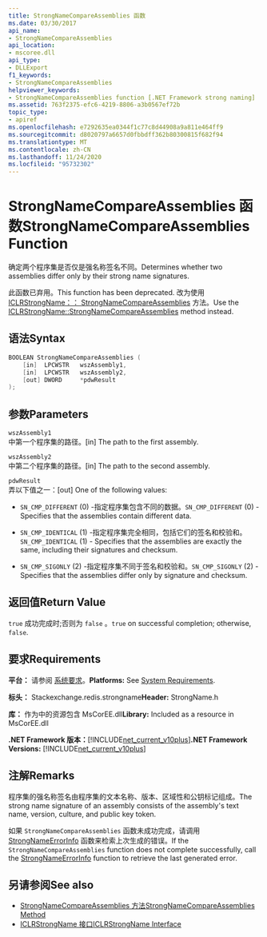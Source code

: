 ```yaml
---
title: StrongNameCompareAssemblies 函数
ms.date: 03/30/2017
api_name:
- StrongNameCompareAssemblies
api_location:
- mscoree.dll
api_type:
- DLLExport
f1_keywords:
- StrongNameCompareAssemblies
helpviewer_keywords:
- StrongNameCompareAssemblies function [.NET Framework strong naming]
ms.assetid: 763f2375-efc6-4219-8806-a3b0567ef72b
topic_type:
- apiref
ms.openlocfilehash: e7292635ea0344f1c77c8d44908a9a811e464ff9
ms.sourcegitcommit: d8020797a6657d0fbbdff362b80300815f682f94
ms.translationtype: MT
ms.contentlocale: zh-CN
ms.lasthandoff: 11/24/2020
ms.locfileid: "95732302"
---
```

# <a name="strongnamecompareassemblies-function"></a><span data-ttu-id="16a9d-102">StrongNameCompareAssemblies 函数</span><span class="sxs-lookup"><span data-stu-id="16a9d-102">StrongNameCompareAssemblies Function</span></span>

<span data-ttu-id="16a9d-103">确定两个程序集是否仅是强名称签名不同。</span><span class="sxs-lookup"><span data-stu-id="16a9d-103">Determines whether two assemblies differ only by their strong name signatures.</span></span>  
  
 <span data-ttu-id="16a9d-104">此函数已弃用。</span><span class="sxs-lookup"><span data-stu-id="16a9d-104">This function has been deprecated.</span></span> <span data-ttu-id="16a9d-105">改为使用 [ICLRStrongName：： StrongNameCompareAssemblies](../hosting/iclrstrongname-strongnamecompareassemblies-method.md) 方法。</span><span class="sxs-lookup"><span data-stu-id="16a9d-105">Use the [ICLRStrongName::StrongNameCompareAssemblies](../hosting/iclrstrongname-strongnamecompareassemblies-method.md) method instead.</span></span>  
  
## <a name="syntax"></a><span data-ttu-id="16a9d-106">语法</span><span class="sxs-lookup"><span data-stu-id="16a9d-106">Syntax</span></span>  
  
```cpp  
BOOLEAN StrongNameCompareAssemblies (  
    [in]  LPCWSTR   wszAssembly1,  
    [in]  LPCWSTR   wszAssembly2,  
    [out] DWORD     *pdwResult  
);  
```  
  
## <a name="parameters"></a><span data-ttu-id="16a9d-107">参数</span><span class="sxs-lookup"><span data-stu-id="16a9d-107">Parameters</span></span>  

 `wszAssembly1`  
 <span data-ttu-id="16a9d-108">中第一个程序集的路径。</span><span class="sxs-lookup"><span data-stu-id="16a9d-108">[in] The path to the first assembly.</span></span>  
  
 `wszAssembly2`  
 <span data-ttu-id="16a9d-109">中第二个程序集的路径。</span><span class="sxs-lookup"><span data-stu-id="16a9d-109">[in] The path to the second assembly.</span></span>  
  
 `pdwResult`  
 <span data-ttu-id="16a9d-110">弄以下值之一：</span><span class="sxs-lookup"><span data-stu-id="16a9d-110">[out] One of the following values:</span></span>  
  
- <span data-ttu-id="16a9d-111">`SN_CMP_DIFFERENT` (0) -指定程序集包含不同的数据。</span><span class="sxs-lookup"><span data-stu-id="16a9d-111">`SN_CMP_DIFFERENT` (0) - Specifies that the assemblies contain different data.</span></span>  
  
- <span data-ttu-id="16a9d-112">`SN_CMP_IDENTICAL` (1) -指定程序集完全相同，包括它们的签名和校验和。</span><span class="sxs-lookup"><span data-stu-id="16a9d-112">`SN_CMP_IDENTICAL` (1) - Specifies that the assemblies are exactly the same, including their signatures and checksum.</span></span>  
  
- <span data-ttu-id="16a9d-113">`SN_CMP_SIGONLY` (2) -指定程序集不同于签名和校验和。</span><span class="sxs-lookup"><span data-stu-id="16a9d-113">`SN_CMP_SIGONLY` (2) - Specifies that the assemblies differ only by signature and checksum.</span></span>  
  
## <a name="return-value"></a><span data-ttu-id="16a9d-114">返回值</span><span class="sxs-lookup"><span data-stu-id="16a9d-114">Return Value</span></span>  

 <span data-ttu-id="16a9d-115">`true` 成功完成时;否则为 `false` 。</span><span class="sxs-lookup"><span data-stu-id="16a9d-115">`true` on successful completion; otherwise, `false`.</span></span>  
  
## <a name="requirements"></a><span data-ttu-id="16a9d-116">要求</span><span class="sxs-lookup"><span data-stu-id="16a9d-116">Requirements</span></span>  

 <span data-ttu-id="16a9d-117">**平台：** 请参阅 [系统要求](../../get-started/system-requirements.md)。</span><span class="sxs-lookup"><span data-stu-id="16a9d-117">**Platforms:** See [System Requirements](../../get-started/system-requirements.md).</span></span>  
  
 <span data-ttu-id="16a9d-118">**标头：** Stackexchange.redis.strongname</span><span class="sxs-lookup"><span data-stu-id="16a9d-118">**Header:** StrongName.h</span></span>  
  
 <span data-ttu-id="16a9d-119">**库：** 作为中的资源包含 MsCorEE.dll</span><span class="sxs-lookup"><span data-stu-id="16a9d-119">**Library:** Included as a resource in MsCorEE.dll</span></span>  
  
 <span data-ttu-id="16a9d-120">**.NET Framework 版本：**[!INCLUDE[net_current_v10plus](../../../../includes/net-current-v10plus-md.md)]</span><span class="sxs-lookup"><span data-stu-id="16a9d-120">**.NET Framework Versions:** [!INCLUDE[net_current_v10plus](../../../../includes/net-current-v10plus-md.md)]</span></span>  
  
## <a name="remarks"></a><span data-ttu-id="16a9d-121">注解</span><span class="sxs-lookup"><span data-stu-id="16a9d-121">Remarks</span></span>  

 <span data-ttu-id="16a9d-122">程序集的强名称签名由程序集的文本名称、版本、区域性和公钥标记组成。</span><span class="sxs-lookup"><span data-stu-id="16a9d-122">The strong name signature of an assembly consists of the assembly's text name, version, culture, and public key token.</span></span>  
  
 <span data-ttu-id="16a9d-123">如果 `StrongNameCompareAssemblies` 函数未成功完成，请调用 [StrongNameErrorInfo](strongnameerrorinfo-function.md) 函数来检索上次生成的错误。</span><span class="sxs-lookup"><span data-stu-id="16a9d-123">If the `StrongNameCompareAssemblies` function does not complete successfully, call the [StrongNameErrorInfo](strongnameerrorinfo-function.md) function to retrieve the last generated error.</span></span>  
  
## <a name="see-also"></a><span data-ttu-id="16a9d-124">另请参阅</span><span class="sxs-lookup"><span data-stu-id="16a9d-124">See also</span></span>

- [<span data-ttu-id="16a9d-125">StrongNameCompareAssemblies 方法</span><span class="sxs-lookup"><span data-stu-id="16a9d-125">StrongNameCompareAssemblies Method</span></span>](../hosting/iclrstrongname-strongnamecompareassemblies-method.md)
- [<span data-ttu-id="16a9d-126">ICLRStrongName 接口</span><span class="sxs-lookup"><span data-stu-id="16a9d-126">ICLRStrongName Interface</span></span>](../hosting/iclrstrongname-interface.md)
